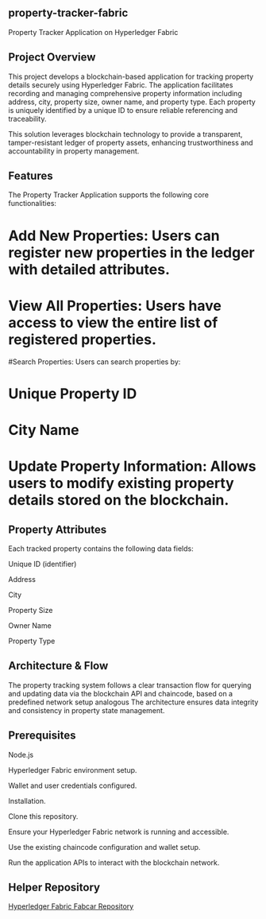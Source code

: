 ## property-tracker-fabric

Property Tracker Application on Hyperledger Fabric

## Project Overview
This project develops a blockchain-based application for tracking property details securely using Hyperledger Fabric. The application facilitates recording and managing comprehensive property information including address, city, property size, owner name, and property type. Each property is uniquely identified by a unique ID to ensure reliable referencing and traceability.

This solution leverages blockchain technology to provide a transparent, tamper-resistant ledger of property assets, enhancing trustworthiness and accountability in property management.

## Features
The Property Tracker Application supports the following core functionalities:

# Add New Properties: Users can register new properties in the ledger with detailed attributes.

# View All Properties: Users have access to view the entire list of registered properties.

#Search Properties: Users can search properties by:

# Unique Property ID

# City Name

# Update Property Information: Allows users to modify existing property details stored on the blockchain.

## Property Attributes
Each tracked property contains the following data fields:

Unique ID (identifier)

Address

City

Property Size

Owner Name

Property Type

## Architecture & Flow
The property tracking system follows a clear transaction flow for querying and updating data via the blockchain API and chaincode, based on a predefined network setup analogous 
The architecture ensures data integrity and consistency in property state management.

## Prerequisites

Node.js

Hyperledger Fabric environment setup.

Wallet and user credentials configured.

Installation.

Clone this repository.

Ensure your Hyperledger Fabric network is running and accessible.

Use the existing chaincode configuration and wallet setup.

Run the application APIs to interact with the blockchain network.

## Helper Repository

[Hyperledger Fabric Fabcar Repository](https://github.com/YEASIN49/Hyperledger-Fabric-Fabcar.git)


